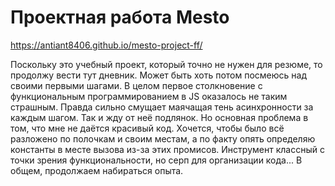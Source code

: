 # Проектная работа Mesto

https://antiant8406.github.io/mesto-project-ff/

Поскольку это учебный проект, который точно не нужен для резюме, то продолжу вести тут дневник. Может быть хоть потом посмеюсь над своими первыми шагами.
В целом первое столкновение с функциональным программированием в JS оказалось не таким страшным. Правда сильно смущает маячащая тень асинхронности за каждым шагом. Так и жду от неё подлянок. Но основная проблема в том, что мне не даётся красивый код. Хочется, чтобы было всё разложено по полочкам и своим местам, а по факту опять определяю константы в месте вызова из-за этих промисов. Инструмент классный с точки зрения функциональности, но серп для организации кода... В общем, продолжаем набираться опыта.